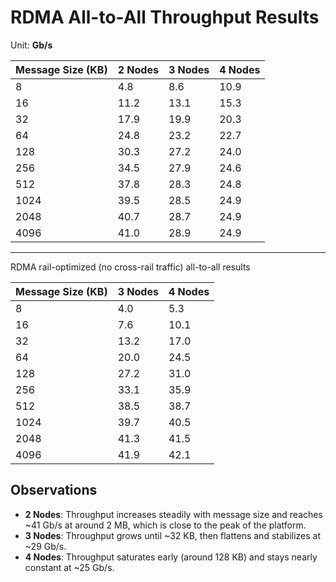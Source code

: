 # RDMA All-to-All Throughput Results

Unit: **Gb/s**

| Message Size (KB) | 2 Nodes | 3 Nodes | 4 Nodes |
|-------------------|---------|---------|---------|
| 8                 | 4.8     | 8.6     | 10.9    |
| 16                | 11.2    | 13.1    | 15.3    |
| 32                | 17.9    | 19.9    | 20.3    |
| 64                | 24.8    | 23.2    | 22.7    |
| 128               | 30.3    | 27.2    | 24.0    |
| 256               | 34.5    | 27.9    | 24.6    |
| 512               | 37.8    | 28.3    | 24.8    |
| 1024              | 39.5    | 28.5    | 24.9    |
| 2048              | 40.7    | 28.7    | 24.9    |
| 4096              | 41.0    | 28.9    | 24.9    |

---

RDMA rail-optimized (no cross-rail traffic) all-to-all results

| Message Size (KB) | 3 Nodes | 4 Nodes | 
|-------------------|---------|---------|
| 8                 | 4.0     | 5.3     |
| 16                | 7.6     | 10.1    |
| 32                | 13.2    | 17.0    |
| 64                | 20.0    | 24.5    |
| 128               | 27.2    | 31.0    |
| 256               | 33.1    | 35.9    |
| 512               | 38.5    | 38.7    |
| 1024              | 39.7    | 40.5    |
| 2048              | 41.3    | 41.5    |
| 4096              | 41.9    | 42.1    |

## Observations
- **2 Nodes**: Throughput increases steadily with message size and reaches ~41 Gb/s at around 2 MB, which is close to the peak of the platform.  
- **3 Nodes**: Throughput grows until ~32 KB, then flattens and stabilizes at ~29 Gb/s.  
- **4 Nodes**: Throughput saturates early (around 128 KB) and stays nearly constant at ~25 Gb/s.  
